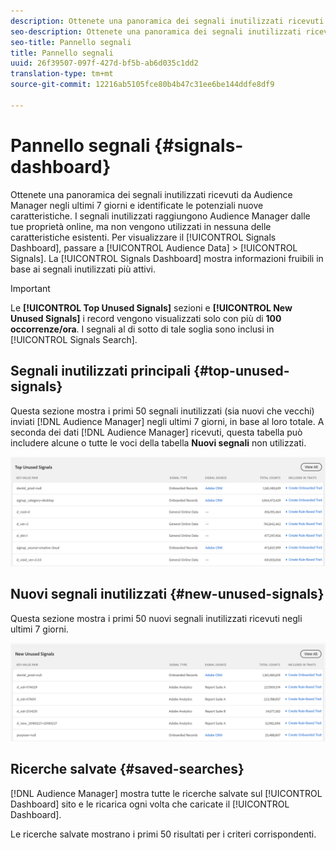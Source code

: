 ```yaml
---
description: Ottenete una panoramica dei segnali inutilizzati ricevuti da Audience Manager negli ultimi 7 giorni e identificate le potenziali nuove caratteristiche. I segnali inutilizzati raggiungono Audience Manager dalle tue proprietà online, ma non vengono utilizzati in nessuna delle caratteristiche esistenti. Per visualizzare il dashboard dei segnali, vai a Dati pubblico > Segnali. Il Pannello dei segnali mostra informazioni fruibili in base ai segnali inutilizzati più attivi.
seo-description: Ottenete una panoramica dei segnali inutilizzati ricevuti da Audience Manager negli ultimi 7 giorni e identificate le potenziali nuove caratteristiche. I segnali inutilizzati raggiungono Audience Manager dalle tue proprietà online, ma non vengono utilizzati in nessuna delle caratteristiche esistenti. Per visualizzare il dashboard dei segnali, vai a Dati pubblico > Segnali. Il Pannello dei segnali mostra informazioni fruibili in base ai segnali inutilizzati più attivi.
seo-title: Pannello segnali
title: Pannello segnali
uuid: 26f39507-097f-427d-bf5b-ab6d035c1dd2
translation-type: tm+mt
source-git-commit: 12216ab5105fce80b4b47c31ee6be144ddfe8df9

---
```



# Pannello segnali {#signals-dashboard}

Ottenete una panoramica dei segnali inutilizzati ricevuti da Audience Manager negli ultimi 7 giorni e identificate le potenziali nuove caratteristiche. I segnali inutilizzati raggiungono Audience Manager dalle tue proprietà online, ma non vengono utilizzati in nessuna delle caratteristiche esistenti. Per visualizzare il [!UICONTROL Signals Dashboard], passare a [!UICONTROL Audience Data] &gt; [!UICONTROL Signals]. La [!UICONTROL Signals Dashboard] mostra informazioni fruibili in base ai segnali inutilizzati più attivi.

>[!IMPORTANT]
>
>Le **[!UICONTROL Top Unused Signals]** sezioni e **[!UICONTROL New Unused Signals]** i record vengono visualizzati solo con più di **100 occorrenze/ora**. I segnali al di sotto di tale soglia sono inclusi in [!UICONTROL Signals Search].

## Segnali inutilizzati principali {#top-unused-signals}

Questa sezione mostra i primi 50 segnali inutilizzati (sia nuovi che vecchi) inviati [!DNL Audience Manager] negli ultimi 7 giorni, in base al loro totale. A seconda dei dati [!DNL Audience Manager] ricevuti, questa tabella può includere alcune o tutte le voci della tabella **Nuovi segnali** non utilizzati.

![](assets/signals-top-unused.png)

## Nuovi segnali inutilizzati {#new-unused-signals}

Questa sezione mostra i primi 50 nuovi segnali inutilizzati ricevuti negli ultimi 7 giorni.

![](assets/signals-new-unused.png)

## Ricerche salvate {#saved-searches}

[!DNL Audience Manager] mostra tutte le ricerche [](../../features/data-explorer/data-explorer-signals-search/data-explorer-save-search.md) salvate sul [!UICONTROL Dashboard] sito e le ricarica ogni volta che caricate il [!UICONTROL Dashboard].

Le ricerche salvate mostrano i primi 50 risultati per i criteri corrispondenti.